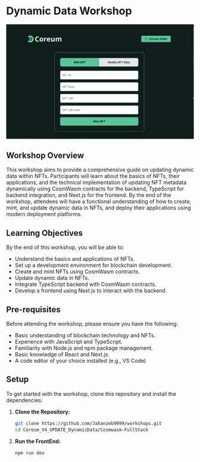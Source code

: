 # Dynamic Data Workshop
![WebappUI](./public/update.png)


## Workshop Overview

This workshop aims to provide a comprehensive guide on updating dynamic data within NFTs. Participants will learn about the basics of NFTs, their applications, and the technical implementation of updating NFT metadata dynamically using CosmWasm contracts for the backend, TypeScript for backend integration, and Next.js for the frontend. By the end of the workshop, attendees will have a functional understanding of how to create, mint, and update dynamic data in NFTs, and deploy their applications using modern deployment platforms.

## Learning Objectives

By the end of this workshop, you will be able to:

- Understand the basics and applications of NFTs.
- Set up a development environment for blockchain development.
- Create and mint NFTs using CosmWasm contracts.
- Update dynamic data in NFTs.
- Integrate TypeScript backend with CosmWasm contracts.
- Develop a frontend using Next.js to interact with the backend.

## Pre-requisites

Before attending the workshop, please ensure you have the following:

- Basic understanding of blockchain technology and NFTs.
- Experience with JavaScript and TypeScript.
- Familiarity with Node.js and npm package management.
- Basic knowledge of React and Next.js.
- A code editor of your choice installed (e.g., VS Code)

## Setup

To get started with the workshop, clone this repository and install the dependencies:

1. **Clone the Repository:**
   ```bash
   git clone https://github.com/Jahanzeb9999/workshops.git   
   cd Coreum_V4_UPDATE_DynamicData/Cosmwasm-FullStack
   ```
2. **Run the FrontEnd:**
   ```bash
   npm run dev
   ```
